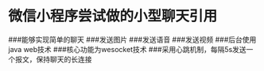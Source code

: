 # 微信小程序尝试做的小型聊天引用

###能够实现简单的聊天
###发送图片
###发送语音
###发送视频
###后台使用java web技术
###核心功能为wesocket技术
###采用心跳机制，每隔5s发送一个报文，保持聊天的长连接


